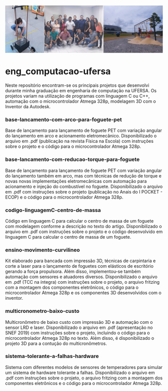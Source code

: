 <img src="assets/IMG_20210124_112136.jpg"
     alt="grid_eng_compu"  />

# eng_computacao-ufersa

Neste repositório encontram-se os principais projetos que desenvolvi durante minha graduação em engenharia de computação na UFERSA. Os projetos variam na utilização de programas com linguagem C ou C++, automação com o microcontrolador Atmega 328p, modelagem 3D com o Inventor da Autodesk.

### base-lancamento-com-arco-para-foguete-pet

Base de lançamento para lançamento de foguete PET com variação angular do lançamento em arco e acionamento eletromecânico. Disponibilizado o arquivo em .pdf (publicação na revista Física na Escola) com instruções sobre o projeto e o código para o microcontrolador Atmega 328p.

### base-lancamento-com-reducao-torque-para-foguete
Base de lançamento para lançamento de foguete PET com variação angular do lançamento também em arco, mas com técnicas de redução de torque e novas novas implementações eletromecânicas com automação para acionamento e injeção do combustível no foguete. Disponibilizado o arquivo em .pdf com instruções sobre o projeto (publicação no Anais do I POCKET - ECOP) e o código para o microcontrolador Atmega 328p.

### codigo-linguagemC-centro-de-massa
Código em linguagem C para calcular o centro de massa de um foguete com modelagem conforme a descrição no texto do artigo. Disponibilizado o arquivo em .pdf com instruções sobre o projeto e o código desenvolvido em linguagem C para calcular o centro de massa de um foguete. 

### ensino-movimento-curvilineo
Kit elaborado para bancada com impressão 3D, técnicas de carpintaria e corte a laser para o lançamento de foguetes com elásticos de escritório gerando a força propulsora. Além disso, implementou-se também automação com sensores e atuadores diversos. Disponibilizado o arquivo em .pdf (TCC na íntegra) com instruções sobre o projeto, o arquivo fritzing com a montagem dos componentes eletrônicos, o código para o microcontrolador Atmega 328p e os componentes 3D desenvolvidos com o inventor.

### multicronometro-baixo-custo
Multicronômetro de baixo custo com impressão 3D e automação com o sensor LRD e laser. Disponibilizado o arquivo em .pdf (apresentação no SNEF 2019) com instruções sobre o projeto, incluindo o código para o microcontrolador Atmega 328p no texto. Além disso, é disponibilizado o projeto 3D para a contução do multicronômetros.

### sistema-tolerante-a-falhas-hardware

Sistema com diferentes modelos de sensores de temperadores para simular um sistema de hardware tolerante a falhas. Disponibilizado o arquivo em .pdf com instruções sobre o projeto, o arquivo fritzing com a montagem dos componentes eletrônicos e o código para o microcontrolador Atmega 328p.
